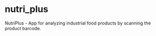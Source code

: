 # nutri_plus
NutriPlus - App for analyzing industrial food products by scanning the product barcode. 

